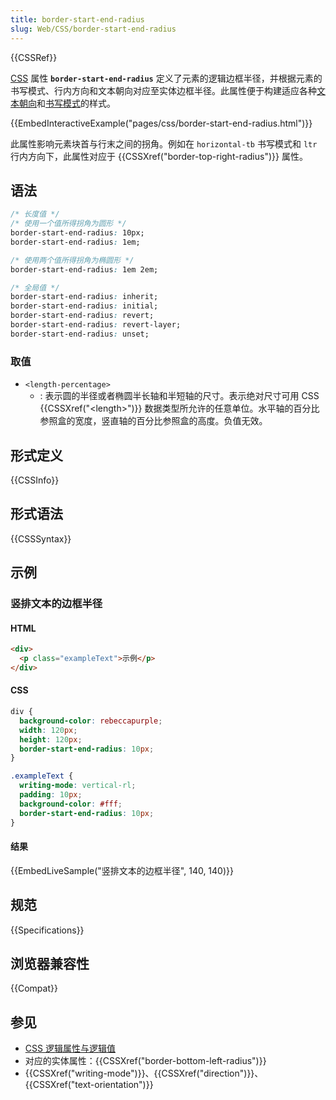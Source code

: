 ```yaml
---
title: border-start-end-radius
slug: Web/CSS/border-start-end-radius
---
```


{{CSSRef}}

[CSS](/zh-CN/docs/Web/CSS) 属性 **`border-start-end-radius`** 定义了元素的逻辑边框半径，并根据元素的书写模式、行内方向和文本朝向对应至实体边框半径。此属性便于构建适应各种[文本朝向](/zh-CN/docs/Web/CSS/text-orientation)和[书写模式](/zh-CN/docs/Web/CSS/CSS_writing_modes)的样式。

{{EmbedInteractiveExample("pages/css/border-start-end-radius.html")}}

此属性影响元素块首与行末之间的拐角。例如在 `horizontal-tb` 书写模式和 `ltr` 行内方向下，此属性对应于 {{CSSXref("border-top-right-radius")}} 属性。

## 语法

```css
/* 长度值 */
/* 使用一个值所得拐角为圆形 */
border-start-end-radius: 10px;
border-start-end-radius: 1em;

/* 使用两个值所得拐角为椭圆形 */
border-start-end-radius: 1em 2em;

/* 全局值 */
border-start-end-radius: inherit;
border-start-end-radius: initial;
border-start-end-radius: revert;
border-start-end-radius: revert-layer;
border-start-end-radius: unset;
```

### 取值

- `<length-percentage>`
  - : 表示圆的半径或者椭圆半长轴和半短轴的尺寸。表示绝对尺寸可用 CSS {{CSSXref("&lt;length&gt;")}} 数据类型所允许的任意单位。水平轴的百分比参照盒的宽度，竖直轴的百分比参照盒的高度。负值无效。

## 形式定义

{{CSSInfo}}

## 形式语法

{{CSSSyntax}}

## 示例

### 竖排文本的边框半径

#### HTML

```html
<div>
  <p class="exampleText">示例</p>
</div>
```

#### CSS

```css
div {
  background-color: rebeccapurple;
  width: 120px;
  height: 120px;
  border-start-end-radius: 10px;
}

.exampleText {
  writing-mode: vertical-rl;
  padding: 10px;
  background-color: #fff;
  border-start-end-radius: 10px;
}
```

#### 结果

{{EmbedLiveSample("竖排文本的边框半径", 140, 140)}}

## 规范

{{Specifications}}

## 浏览器兼容性

{{Compat}}

## 参见

- [CSS 逻辑属性与逻辑值](/zh-CN/docs/Web/CSS/CSS_logical_properties_and_values)
- 对应的实体属性：{{CSSXref("border-bottom-left-radius")}}
- {{CSSXref("writing-mode")}}、{{CSSXref("direction")}}、{{CSSXref("text-orientation")}}
